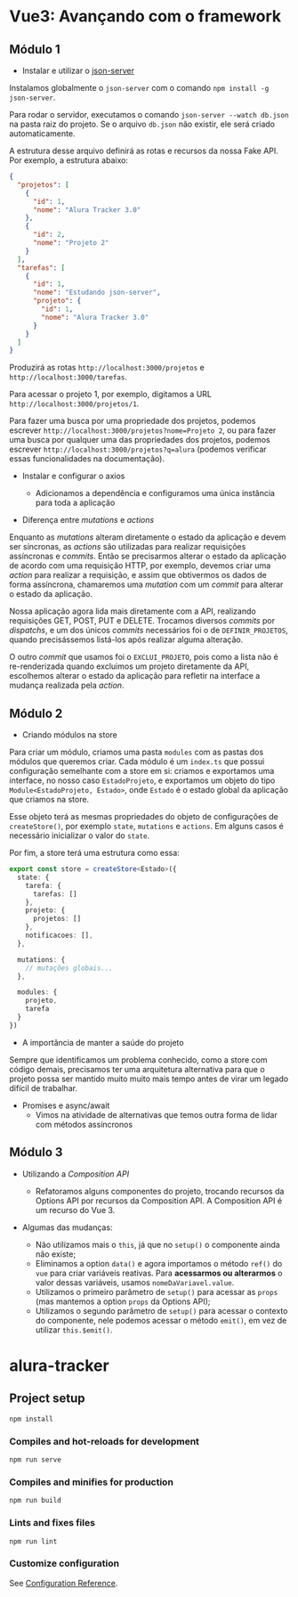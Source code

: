# Vue3: Avançando com o framework

## Módulo 1

- Instalar e utilizar o [json-server](https://github.com/typicode/json-server)

Instalamos globalmente o `json-server` com o comando `npm install -g json-server`.
  
Para rodar o servidor, executamos o comando `json-server --watch db.json` na pasta raiz do projeto. Se o arquivo `db.json` não existir, ele será criado automaticamente.

A estrutura desse arquivo definirá as rotas e recursos da nossa Fake API. Por exemplo, a estrutura abaixo:

```json
{
  "projetos": [
    {
      "id": 1,
      "nome": "Alura Tracker 3.0"
    },
    {
      "id": 2,
      "nome": "Projeto 2"
    }
  ],
  "tarefas": [
    {
      "id": 1,
      "nome": "Estudando json-server",
      "projeto": {
        "id": 1,
        "nome": "Alura Tracker 3.0"
      }
    }
  ]
}
```

Produzirá as rotas `http://localhost:3000/projetos` e ` http://localhost:3000/tarefas`.

Para acessar o projeto 1, por exemplo, digitamos a URL `http://localhost:3000/projetos/1`.

Para fazer uma busca por uma propriedade dos projetos, podemos escrever `http://localhost:3000/projetos?nome=Projeto 2`, ou para fazer uma busca por qualquer uma das propriedades dos projetos, podemos escrever `http://localhost:3000/projetos?q=alura` (podemos verificar essas funcionalidades na documentação).

- Instalar e configurar o axios
  - Adicionamos a dependência e configuramos uma única instância para toda a aplicação

- Diferença entre *mutations* e *actions*

Enquanto as *mutations* alteram diretamente o estado da aplicação e devem ser síncronas, as *actions* são utilizadas para realizar requisições assíncronas e *commits*. Então se precisarmos alterar o estado da aplicação de acordo com uma requisição HTTP, por exemplo, devemos criar uma *action* para realizar a requisição, e assim que obtivermos os dados de forma assíncrona, chamaremos uma *mutation* com um *commit* para alterar o estado da aplicação.

Nossa aplicação agora lida mais diretamente com a API, realizando requisições GET, POST, PUT e DELETE. Trocamos diversos *commits* por *dispatchs*, e um dos únicos *commits* necessários foi o de `DEFINIR_PROJETOS`, quando precisássemos listá-los após realizar alguma alteração.

O outro *commit* que usamos foi o `EXCLUI_PROJETO`, pois como a lista não é re-renderizada quando excluimos um projeto diretamente da API, escolhemos alterar o estado da aplicação para refletir na interface a mudança realizada pela *action*.

## Módulo 2

- Criando módulos na store

Para criar um módulo, criamos uma pasta `modules` com as pastas dos módulos que queremos criar. Cada módulo é um `index.ts` que possui configuração semelhante com a store em si: criamos e exportamos uma interface, no nosso caso `EstadoProjeto`, e exportamos um objeto do tipo `Module<EstadoProjeto, Estado>`, onde `Estado` é o estado global da aplicação que criamos na store.

Esse objeto terá as mesmas propriedades do objeto de configurações de `createStore()`, por exemplo `state`, `mutations` e `actions`. Em alguns casos é necessário inicializar o valor do `state`.

Por fim, a store terá uma estrutura como essa:

```ts
export const store = createStore<Estado>({
  state: {
    tarefa: {
      tarefas: []
    },
    projeto: {
      projetos: []
    },
    notificacoes: [],
  },

  mutations: {
    // mutações globais...
  },

  modules: {
    projeto,
    tarefa
  }
})
```

- A importância de manter a saúde do projeto

Sempre que identificamos um problema conhecido, como a store com código demais, precisamos ter uma arquitetura alternativa para que o projeto possa ser mantido muito muito mais tempo antes de virar um legado difícil de trabalhar.

- Promises e async/await 
  - Vimos na atividade de alternativas que temos outra forma de lidar com métodos assíncronos

## Módulo 3

- Utilizando a *Composition API*
  - Refatoramos alguns componentes do projeto, trocando recursos da Options API por recursos da Composition API. A Composition API é um recurso do Vue 3.

- Algumas das mudanças:
  - Não utilizamos mais o `this`, já que no `setup()` o componente ainda não existe;
  - Eliminamos a option `data()` e agora importamos o método `ref()` do `vue` para criar variáveis reativas. Para **acessarmos ou alterarmos** o valor dessas variáveis, usamos `nomeDaVariavel.value`.
  - Utilizamos o primeiro parâmetro de `setup()` para acessar as `props` (mas mantemos a option `props` da Options API);
  - Utilizamos o segundo parâmetro de `setup()` para acessar o contexto do componente, nele podemos acessar o método `emit()`, em vez de utilizar `this.$emit()`.


# alura-tracker

## Project setup
```
npm install
```

### Compiles and hot-reloads for development
```
npm run serve
```

### Compiles and minifies for production
```
npm run build
```

### Lints and fixes files
```
npm run lint
```

### Customize configuration
See [Configuration Reference](https://cli.vuejs.org/config/).
